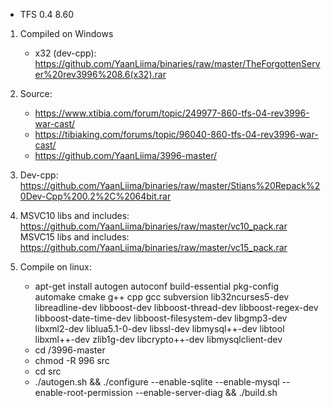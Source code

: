 - TFS 0.4 8.60
1. Compiled on Windows
	* x32 (dev-cpp): https://github.com/YaanLiima/binaries/raw/master/TheForgottenServer%20rev3996%208.6(x32).rar
	
2. Source: 
	* https://www.xtibia.com/forum/topic/249977-860-tfs-04-rev3996-war-cast/
	* https://tibiaking.com/forums/topic/96040-860-tfs-04-rev3996-war-cast/
	* https://github.com/YaanLiima/3996-master/

3. Dev-cpp: https://github.com/YaanLiima/binaries/raw/master/Stians%20Repack%20Dev-Cpp%200.2%2C%2064bit.rar

4. MSVC10 libs and includes: https://github.com/YaanLiima/binaries/raw/master/vc10_pack.rar
   MSVC15 libs and includes: https://github.com/YaanLiima/binaries/raw/master/vc15_pack.rar
   
5. Compile on linux:
	* apt-get install autogen autoconf build-essential pkg-config automake cmake g++ cpp gcc subversion lib32ncurses5-dev libreadline-dev libboost-dev libboost-thread-dev libboost-regex-dev libboost-date-time-dev libboost-filesystem-dev libgmp3-dev libxml2-dev liblua5.1-0-dev libssl-dev libmysql++-dev libtool libxml++-dev zlib1g-dev libcrypto++-dev libmysqlclient-dev
	* cd /3996-master
	* chmod -R 996 src
	* cd src
	* ./autogen.sh && ./configure --enable-sqlite --enable-mysql --enable-root-permission --enable-server-diag && ./build.sh
